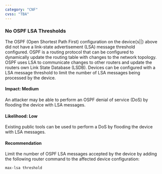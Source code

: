 ```yaml
---
category: "CNF"
cvss: "TBA"
---
```

### No OSPF LSA Thresholds
The OSPF (Open Shortest Path First) configuration on the device{s||} above did not have a link-state advertisement (LSA) message threshold configured. OSPF is a routing protocol that can be configured to dynamically update the routing table with changes to the network topology. OSPF uses LSA to communicate changes to other routers and update the routers own Link State Database (LSDB). Devices can be configured with a LSA message threshold to limit the number of LSA messages being processed by the device.
#### Impact: Medium
An attacker may be able to perform an OSPF denial of service (DoS) by flooding the device with LSA messages.
#### Likelihood: Low
Existing public tools can be used to perform a DoS by flooding the device with LSA messages.
#### Recommendation
Limit the number of OSPF LSA messages accepted by the device by adding the following router command to the affected device configuration:

```
max-lsa threshold
```
